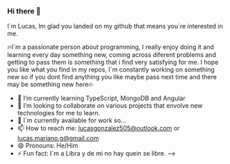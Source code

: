 ### Hi there 👋
I´m Lucas, Im glad you landed on my github that means you´re interested in me.

🔥I´m a passionate person about programming, I really enjoy doing it and learning every day something new, coming across diferent problems and getting to pass them is something that i find very satisfying for me. I hope you like what you find in my repos, I´m constantly working on something new so if you dont find anything you like maybe pass next time and there may be something new here🔥 

- 🌱 I’m currently learning TypeScript, MongoDB and Angular
- 👯 I’m looking to collaborate on various projects that envolve new technologies for me to learn.
- 💬 I´m currently available for work so...
- 📫 How to reach me: lucasgonzalez505@outlook.com or lucas.mariano.g@gmail.com
- 😄 Pronouns: He/Him
- ⚡ Fun fact: I´m a Libra y de mi no hay quein se libre.
-->
